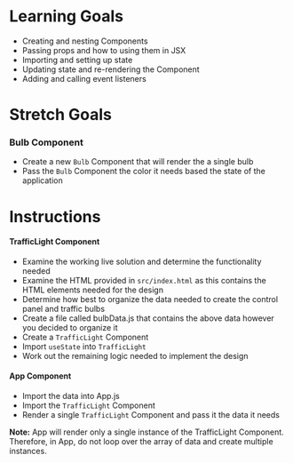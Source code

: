 # Learning Goals

- Creating and nesting Components
- Passing props and how to using them in JSX
- Importing and setting up state
- Updating state and re-rendering the Component
- Adding and calling event listeners

# Stretch Goals
### Bulb Component
- Create a new `Bulb` Component that will render the a single bulb
- Pass the `Bulb` Component the color it needs based the state of the application


# Instructions
#### TrafficLight Component
- Examine the working live solution and determine the functionality needed
- Examine the HTML provided in `src/index.html` as this contains the HTML elements needed for the design
- Determine how best to organize the data needed to create the control panel and traffic bulbs
- Create a file called bulbData.js that contains the above data however you decided to organize it
- Create a `TrafficLight` Component 
- Import `useState` into `TrafficLight`
- Work out the remaining logic needed to implement the design

#### App Component
- Import the data into App.js
- Import the `TrafficLight` Component 
- Render a single `TrafficLight` Component and pass it the data it needs 

**Note:** App will render only a single instance of the TrafficLight Component.  Therefore, in App, do not loop over the array of data and create multiple instances. 